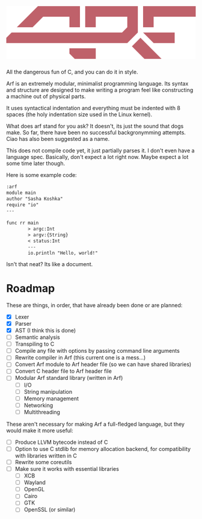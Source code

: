 <br>

# ![ARF](assets/logo.svg)

All the dangerous fun of C, and you can do it in style.

Arf is an extremely modular, minimalist programming language. Its syntax and
structure are designed to make writing a program feel like constructing a
machine out of physical parts.

It uses syntactical indentation and everything must be indented with 8 spaces
(the holy indentation size used in the Linux kernel).

What does arf stand for you ask? It doesn't, its just the sound that dogs make.
So far, there have been no successful backgronymming attempts. Ciao has also
been suggested as a name. 

This does not compile code yet, it just partially parses it. I don't even have
a language spec. Basically, don't expect a lot right now. Maybe expect a lot
some time later though.

Here is some example code:

```
:arf
module main
author "Sasha Koshka"
require "io"
---

func rr main
        > argc:Int
        > argv:{String}
        < status:Int
        ---
        io.println "Hello, world!"
```

Isn't that neat? Its like a document.

# Roadmap

These are things, in order, that have already been done or are planned:

- [x] Lexer
- [x] Parser
- [x] AST (I think this is done)
- [ ] Semantic analysis
- [ ] Transpiling to C
- [ ] Compile any file with options by passing command line arguments
- [ ] Rewrite compiler in Arf (this current one is a mess...)
- [ ] Convert Arf module to Arf header file (so we can have shared libraries)
- [ ] Convert C header file to Arf header file
- [ ] Modular Arf standard library (written in Arf)
  - [ ] I/O
  - [ ] String manipulation
  - [ ] Memory management
  - [ ] Networking
  - [ ] Multithreading

These aren't necessary for making Arf a full-fledged language, but they would
make it more useful:

- [ ] Produce LLVM bytecode instead of C
- [ ] Option to use C stdlib for memory allocation backend, for compatibility
      with libraries written in C
- [ ] Rewrite some coreutils
- [ ] Make sure it works with essential libraries
  - [ ] XCB
  - [ ] Wayland
  - [ ] OpenGL
  - [ ] Cairo
  - [ ] GTK
  - [ ] OpenSSL (or similar)
